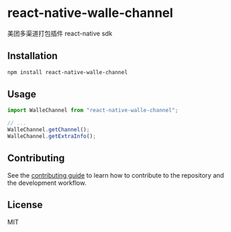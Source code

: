 # react-native-walle-channel

美团多渠道打包插件 react-native sdk

## Installation

```sh
npm install react-native-walle-channel
```

## Usage

```js
import WalleChannel from "react-native-walle-channel";

// ...
WalleChannel.getChannel();
WalleChannel.getExtraInfo();
```

## Contributing

See the [contributing guide](CONTRIBUTING.md) to learn how to contribute to the repository and the development workflow.

## License

MIT
